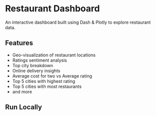 # Restaurant Dashboard

An interactive dashboard built using Dash & Plotly to explore restaurant data.

## Features
- Geo-visualization of restaurant locations
- Ratings sentiment analysis
- Top city breakdown
- Online delivery insights
- Average cost for two vs Average rating
- Top 5 cities with highest rating
- Top 5 cities with most restaurants 
- and more
## Run Locally
